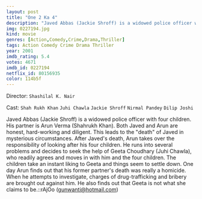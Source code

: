 ```yaml
---
layout: post
title: "One 2 Ka 4"
description: "Javed Abbas (Jackie Shroff) is a widowed police officer with four children. His partner is Arun Verma (Shahrukh Khan). Both Javed and Arun are honest, hard-working and diligent. This leads to the death of Javed in mysterious circumstances. After Javed's death, Arun takes over the responsibility of looking after his four children. He runs into several problems and decides to seek the help of Geeta Choudhary (Juhi Chawla), who readily agrees and moves in with him and the four children. The ch.."
img: 0227194.jpg
kind: movie
genres: [Action,Comedy,Crime,Drama,Thriller]
tags: Action Comedy Crime Drama Thriller 
year: 2001
imdb_rating: 5.4
votes: 4671
imdb_id: 0227194
netflix_id: 80156935
color: 114b5f
---
```

Director: `Shashilal K. Nair`  

Cast: `Shah Rukh Khan` `Juhi Chawla` `Jackie Shroff` `Nirmal Pandey` `Dilip Joshi` 

Javed Abbas (Jackie Shroff) is a widowed police officer with four children. His partner is Arun Verma (Shahrukh Khan). Both Javed and Arun are honest, hard-working and diligent. This leads to the "death" of Javed in mysterious circumstances. After Javed's death, Arun takes over the responsibility of looking after his four children. He runs into several problems and decides to seek the help of Geeta Choudhary (Juhi Chawla), who readily agrees and moves in with him and the four children. The children take an instant liking to Geeta and things seem to settle down. One day Arun finds out that his former partner's death was really a homicide. When he attempts to investigate, charges of drug-trafficking and bribery are brought out against him. He also finds out that Geeta is not what she claims to be.::rAjOo (gunwanti@hotmail.com)